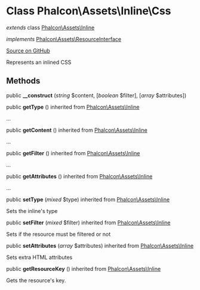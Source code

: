 # Class **Phalcon\\Assets\\Inline\\Css**

*extends* class [Phalcon\Assets\Inline](/en/3.2/api/Phalcon_Assets_Inline)

*implements* [Phalcon\Assets\ResourceInterface](/en/3.2/api/Phalcon_Assets_ResourceInterface)

<a href="https://github.com/phalcon/cphalcon/blob/master/phalcon/assets/inline/css.zep" class="btn btn-default btn-sm">Source on GitHub</a>

Represents an inlined CSS

## Methods

public **__construct** (*string* $content, [*boolean* $filter], [*array* $attributes])

public **getType** () inherited from [Phalcon\Assets\Inline](/en/3.2/api/Phalcon_Assets_Inline)

...

public **getContent** () inherited from [Phalcon\Assets\Inline](/en/3.2/api/Phalcon_Assets_Inline)

...

public **getFilter** () inherited from [Phalcon\Assets\Inline](/en/3.2/api/Phalcon_Assets_Inline)

...

public **getAttributes** () inherited from [Phalcon\Assets\Inline](/en/3.2/api/Phalcon_Assets_Inline)

...

public **setType** (*mixed* $type) inherited from [Phalcon\Assets\Inline](/en/3.2/api/Phalcon_Assets_Inline)

Sets the inline's type

public **setFilter** (*mixed* $filter) inherited from [Phalcon\Assets\Inline](/en/3.2/api/Phalcon_Assets_Inline)

Sets if the resource must be filtered or not

public **setAttributes** (*array* $attributes) inherited from [Phalcon\Assets\Inline](/en/3.2/api/Phalcon_Assets_Inline)

Sets extra HTML attributes

public **getResourceKey** () inherited from [Phalcon\Assets\Inline](/en/3.2/api/Phalcon_Assets_Inline)

Gets the resource's key.